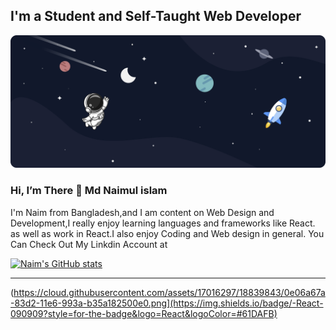 ## I'm a Student and Self-Taught Web Developer
<img className="p-3" src="https://github.com/Naimcoder/Naimcoder/blob/main/top-bg.png" alt="" />

### Hi, I’m There 👋 Md Naimul islam
I'm Naim from Bangladesh,and I am content on Web Design and Development,I really enjoy learning  languages and frameworks like React.
as well as work in React.I also enjoy Coding and Web design in general. You Can Check Out My Linkdin Account at

[![Naim's GitHub stats](https://github-readme-stats.vercel.app/api?username=Naim&show_icons=true&theme=radical)](https://github.com/Naim/github-readme-stats)

---
(https://cloud.githubusercontent.com/assets/17016297/18839843/0e06a67a-83d2-11e6-993a-b35a182500e0.png](https://img.shields.io/badge/-React-090909?style=for-the-badge&logo=React&logoColor=#61DAFB)






